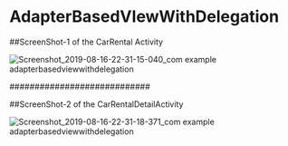 # AdapterBasedVIewWithDelegation
##ScreenShot-1 of the CarRental Activity

![Screenshot_2019-08-16-22-31-15-040_com example adapterbasedviewwithdelegation](https://user-images.githubusercontent.com/33952183/63182768-51f38380-c079-11e9-8e85-4c8559d90b3f.png)

############################


##ScreenShot-2 of the CarRentalDetailActivity

![Screenshot_2019-08-16-22-31-18-371_com example adapterbasedviewwithdelegation](https://user-images.githubusercontent.com/33952183/63182774-54ee7400-c079-11e9-8068-83e612bb68f2.png)
